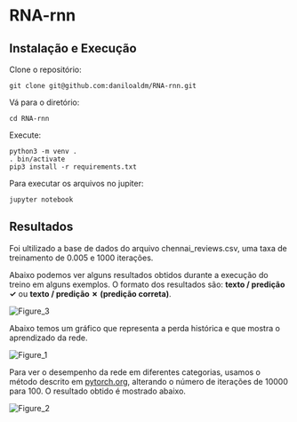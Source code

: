# RNA-rnn

## Instalação e Execução
Clone o repositório:
```
git clone git@github.com:daniloaldm/RNA-rnn.git
```
Vá para o diretório:
```
cd RNA-rnn
```
Execute:
```
python3 -m venv .
. bin/activate
pip3 install -r requirements.txt
```
Para executar os arquivos no jupiter:
```
jupyter notebook
```

## Resultados
Foi ultilizado a base de dados do arquivo chennai_reviews.csv, uma taxa de treinamento de 0.005 e 1000 iterações.

Abaixo podemos ver alguns resultados obtidos durante a execução do treino em alguns exemplos. O formato dos resultados são: **texto / predição ✓** ou **texto / predição ✗ (predição correta)**.

![Figure_3](https://user-images.githubusercontent.com/51512175/114290613-45464f00-9a57-11eb-8a5f-55e48aaf5660.png)

Abaixo temos um gráfico que representa a perda histórica e que mostra o aprendizado da rede.

![Figure_1](https://user-images.githubusercontent.com/51512175/114290668-a0784180-9a57-11eb-82ba-f12a6af68eac.png)

Para ver o desempenho da rede em diferentes categorias, usamos o método descrito em [pytorch.org](https://pytorch.org/tutorials/intermediate/char_rnn_classification_tutorial.html), alterando o número de iterações de 10000 para 100. O resultado obtido é mostrado abaixo.

![Figure_2](https://user-images.githubusercontent.com/51512175/114290826-b2a6af80-9a58-11eb-8ed8-e98470d64238.png)